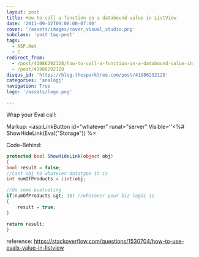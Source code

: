 ```yaml
---
layout: post
title: How to call a function on a databound value in ListView
date: '2011-09-12T00:00:00-07:00'
cover: '/assets/images/cover_visual_studio.png'
subclass: 'post tag-post'
tags:
  - ASP.Net
  - C
redirect_from:
  - /post/41986292128/how-to-call-a-function-on-a-databound-value-in
  - /post/41986292128
disqus_id: 'https://blog.thesparktree.com/post/41986292128'
categories: 'analogj'
navigation: True
logo: '/assets/logo.png'

---
```

Wrap your Eval call:

Markup:
    <asp:LinkButton id="whatever" runat="server"
     Visible=''<%# ShowHideLink(Eval("Storage")) %>

Code-Behind:

```cs
protected bool ShowHideLink(object obj)
{
bool result = false;
//cast obj to whatever datatype it is
int numOfProducts = (int)obj;

//do some evaluating
if(numOfProducts &gt; 10) //whatever your biz logic is
{
    result = true;
}

return result;
}
```

reference: https://stackoverflow.com/questions/1530704/how-to-use-evalx-value-in-listview
